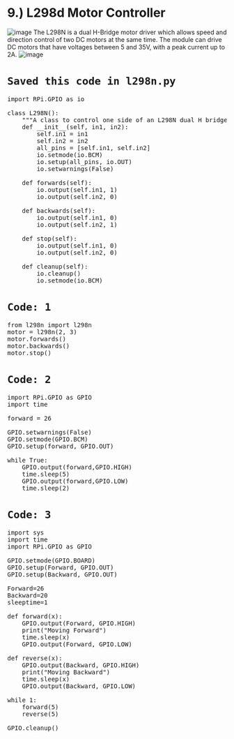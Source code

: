 <div class="jumbotron alert-info"><h1> 9.) L298d Motor Controller</h1></div>

![image](https://user-images.githubusercontent.com/63813881/174444984-6e46bdb6-30d6-4bc8-a21e-8644b9c30d7c.png)
The L298N is a dual H-Bridge motor driver which allows speed and direction control of two DC motors at the same time. The module can drive DC motors that have voltages between 5 and 35V, with a peak current up to 2A.
![image](https://user-images.githubusercontent.com/63813881/174444995-f980a644-262d-43ba-9564-99914231fb1d.png)

# `Saved this code in l298n.py`
<pre>
import RPi.GPIO as io

class L298N():
    """A class to control one side of an L298N dual H bridge motor driver."""
    def __init__(self, in1, in2):
        self.in1 = in1
        self.in2 = in2
        all_pins = [self.in1, self.in2]
        io.setmode(io.BCM)
        io.setup(all_pins, io.OUT)
        io.setwarnings(False)

    def forwards(self):
        io.output(self.in1, 1)
        io.output(self.in2, 0)

    def backwards(self):
        io.output(self.in1, 0)
        io.output(self.in2, 1)

    def stop(self):
        io.output(self.in1, 0)
        io.output(self.in2, 0)

    def cleanup(self):
        io.cleanup()
        io.setmode(io.BCM)
</pre>

# `Code: 1`
<pre>
from l298n import l298n
motor = l298n(2, 3)
motor.forwards()
motor.backwards()
motor.stop()
</pre>

# `Code: 2`
<pre>
import RPi.GPIO as GPIO
import time

forward = 26

GPIO.setwarnings(False)
GPIO.setmode(GPIO.BCM)
GPIO.setup(forward, GPIO.OUT)

while True:
    GPIO.output(forward,GPIO.HIGH)
    time.sleep(5)
    GPIO.output(forward,GPIO.LOW)
    time.sleep(2)
</pre>

# `Code: 3`
<pre>
import sys
import time
import RPi.GPIO as GPIO

GPIO.setmode(GPIO.BOARD)
GPIO.setup(Forward, GPIO.OUT)
GPIO.setup(Backward, GPIO.OUT)

Forward=26
Backward=20
sleeptime=1

def forward(x):
    GPIO.output(Forward, GPIO.HIGH)
    print("Moving Forward")
    time.sleep(x)
    GPIO.output(Forward, GPIO.LOW)

def reverse(x):
    GPIO.output(Backward, GPIO.HIGH)
    print("Moving Backward")
    time.sleep(x)
    GPIO.output(Backward, GPIO.LOW)

while 1:
    forward(5)
    reverse(5)

GPIO.cleanup()
</pre>
